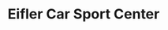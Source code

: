 ---
title: "Eifler Car Sport Center"
url: /bremerhaven/eifler-car-sport-center/
shop: Autozubehör
---